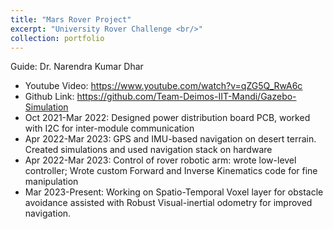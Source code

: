 ```yaml
---
title: "Mars Rover Project"
excerpt: "University Rover Challenge <br/>"
collection: portfolio
---
```


Guide: Dr. Narendra Kumar Dhar
* Youtube Video: https://www.youtube.com/watch?v=qZG5Q_RwA6c
* Github Link: https://github.com/Team-Deimos-IIT-Mandi/Gazebo-Simulation 
* Oct 2021-Mar 2022: Designed power distribution board PCB, worked with I2C for inter-module communication
* Apr 2022-Mar 2023: GPS and IMU-based navigation on desert terrain. Created simulations and used navigation stack on hardware
* Apr 2022-Mar 2023: Control of rover robotic arm: wrote low-level controller; Wrote custom Forward and Inverse Kinematics code for fine manipulation
* Mar 2023-Present: Working on Spatio-Temporal Voxel layer for obstacle avoidance assisted with Robust Visual-inertial odometry for improved navigation.
